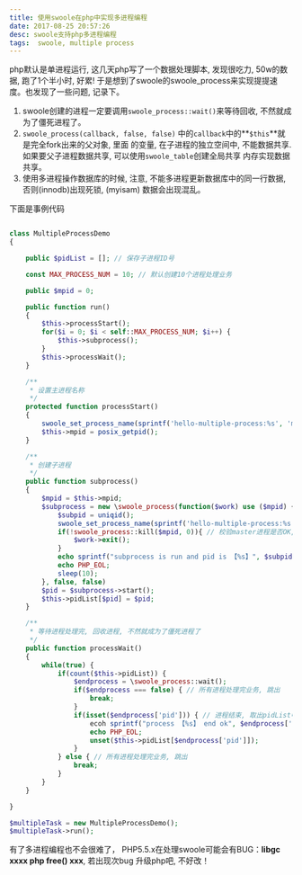 ```yaml
---
title: 使用swoole在php中实现多进程编程
date: 2017-08-25 20:57:26
desc: swoole支持php多进程编程
tags:  swoole, multiple process
---
```


php默认是单进程运行, 这几天php写了一个数据处理脚本, 发现很吃力, 50w的数据, 跑了1个半小时, 好累!
于是想到了swoole的swoole_process来实现提提速度。也发现了一些问题, 记录下。

<!-- more --->

1. swoole创建的进程一定要调用`swoole_process::wait()`来等待回收, 不然就成为了僵死进程了。
2. `swoole_process(callback, false, false)` 中的`callback`中的**`$this`**就是完全fork出来的父对象, 里面
的变量, 在子进程的独立空间中, 不能数据共享. 如果要父子进程数据共享, 可以使用`swoole_table`创建全局共享 内存实现数据共享。
3. 使用多进程操作数据库的时候, 注意, 不能多进程更新数据库中的同一行数据, 否则(innodb)出现死锁, (myisam) 数据会出现混乱。

下面是事例代码

```php

class MultipleProcessDemo 
{

    public $pidList = []; // 保存子进程ID号

    const MAX_PROCESS_NUM = 10; // 默认创建10个进程处理业务

    public $mpid = 0;

    public function run() 
    {
        $this->processStart();
        for($i = 0; $i < self::MAX_PROCESS_NUM; $i++) {
            $this->subprocess();
        }
        $this->processWait();
    }

    /**
     * 设置主进程名称
     */
    protected function processStart()
    {
        swoole_set_process_name(sprintf('hello-multiple-process:%s', 'master'));
        $this->mpid = posix_getpid();
    }

    /**
     * 创建子进程
     */
    public function subprocess()
    {
        $mpid = $this->mpid;
        $subprocess = new \swoole_process(function($work) use ($mpid) {
            $subpid = uniqid();
            swoole_set_process_name(sprintf('hello-multiple-process:%s', $subpid));
            if(!swoole_process::kill($mpid, 0)){ // 校验master进程是否OK, 
                $work->exit();
            }
            echo sprintf("subprocess is run and pid is 【%s】", $subpid);
            echo PHP_EOL;
            sleep(10);
        }, false, false)
        $pid = $subprocess->start();
        $this->pidList[$pid] = $pid;
    }

    /**
     * 等待进程处理完, 回收进程, 不然就成为了僵死进程了
     */
    public function processWait()
    {
        while(true) {
            if(count($this->pidList)) {
                $endprocess = \swoole_process::wait();
                if($endprocess === false) { // 所有进程处理完业务, 跳出
                    break;
                }
                if(isset($endprocess['pid'])) { // 进程结束, 取出pidList中的数量
                    ecoh sprintf("process 【%s】 end ok", $endprocess['pid']);
                    echo PHP_EOL;
                    unset($this->pidList[$endprocess['pid']]);
                }
            } else { // 所有进程处理完业务, 跳出
                break;
            }
        }
    }

}

$multipleTask = new MultipleProcessDemo();
$multipleTask->run();

```

有了多进程编程也不会很难了， PHP5.5.x在处理swoole可能会有BUG：**libgc xxxx php free() xxx**, 若出现次bug 升级php吧, 不好改！

